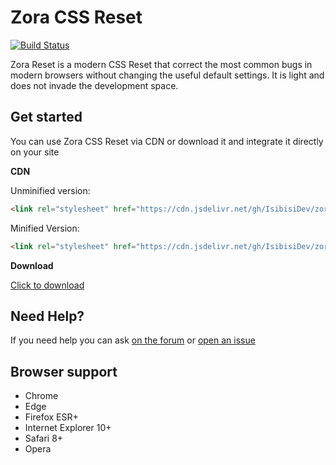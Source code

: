 # Zora CSS Reset
[![Build Status](https://travis-ci.org/IsibisiDev/zora-reset.css.svg?branch=master)](https://travis-ci.org/IsibisiDev/zora-reset.css)

Zora Reset is a modern CSS Reset that correct the most common bugs in modern browsers without changing the useful default settings. It is light and does not invade the development space.

## Get started
You can use Zora CSS Reset via CDN or download it and integrate it directly on your site

**CDN**

Unminified version:

```html
<link rel="stylesheet" href="https://cdn.jsdelivr.net/gh/IsibisiDev/zora-reset.css@1.3.2/zora-reset.css" integrity="sha384-eCxCpudlXZVWkLnm1d0ESA6X6Hwrkn0i7ZPWl7uwx9kwOF7N6eH1KEqbdNJEMJVB" crossorigin="anonymous">
```  

Minified Version:

```html
<link rel="stylesheet" href="https://cdn.jsdelivr.net/gh/IsibisiDev/zora-reset.css@1.3.2/zora-reset.min.css" integrity="sha384-AOdutQzT3JZSUqBFuEoWrG/zj76YsDG2yGleQKDOK8N5Nf1fxH7WXypkCmWkUKhg" crossorigin="anonymous">
```  

**Download**

[Click to download](https://github.com/IsibisiDev/zora-reset.css/archive/master.zip)

## Need Help?
If you need help you can ask [on the forum](http://isibisitgbots.altervista.org/forum/) or [open an issue](https://github.com/IsibisiDev/zora-reset.css/issues/new)

## Browser support
* Chrome
* Edge
* Firefox ESR+
* Internet Explorer 10+
* Safari 8+
* Opera
